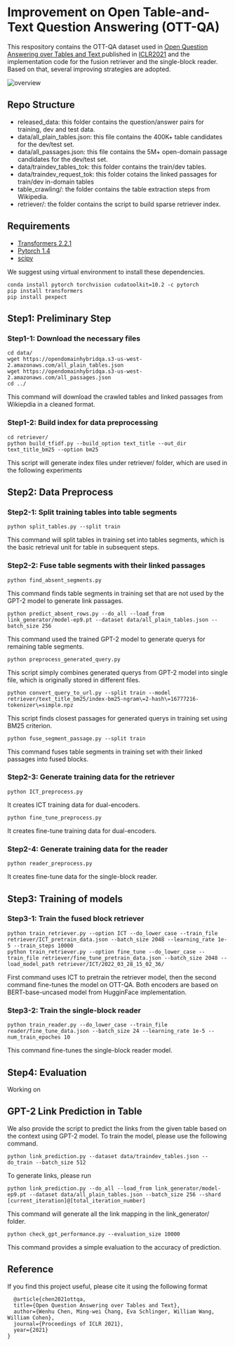 # Improvement on Open Table-and-Text Question Answering (OTT-QA)

This respository contains the OTT-QA dataset used in [Open Question Answering over Tables and Text
](https://arxiv.org/abs/2010.10439) published in [ICLR2021](https://openreview.net/group?id=ICLR.cc/2021/Conference) and the implementation code for the fusion retriever and  the single-block reader. Based on that, several improving strategies are adopted.

![overview](./figures/demo.png)

## Repo Structure
- released_data: this folder contains the question/answer pairs for training, dev and test data.
- data/all_plain_tables.json: this file contains the 400K+ table candidates for the dev/test set.
- data/all_passages.json: this file contains the 5M+ open-domain passage candidates for the dev/test set.
- data/traindev_tables_tok: this folder contains the train/dev tables.
- data/traindev_request_tok: this folder cotains the linked passages for train/dev in-domain tables
- table_crawling/: the folder contains the table extraction steps from Wikipedia.
- retriever/: the folder contains the script to build sparse retriever index.

## Requirements
- [Transformers 2.2.1](https://github.com/huggingface/transformers)
- [Pytorch 1.4](https://pytorch.org/)
- [scipy](https://www.scipy.org/)

We suggest using virtual environment to install these dependencies.
```
conda install pytorch torchvision cudatoolkit=10.2 -c pytorch
pip install transformers
pip install pexpect
```

## Step1: Preliminary Step
### Step1-1: Download the necessary files 
```
cd data/
wget https://opendomainhybridqa.s3-us-west-2.amazonaws.com/all_plain_tables.json
wget https://opendomainhybridqa.s3-us-west-2.amazonaws.com/all_passages.json
cd ../
```
This command will download the crawled tables and linked passages from Wikiepdia in a cleaned format.
### Step1-2: Build index for data preprocessing
```
cd retriever/
python build_tfidf.py --build_option text_title --out_dir text_title_bm25 --option bm25
```
This script will generate index files under retriever/ folder, which are used in the following experiments

## Step2: Data Preprocess
### Step2-1: Split training tables into table segments
```
python split_tables.py --split train
```
This command will split tables in training set into tables segments, which is the basic retrieval unit for table in subsequent steps.

### Step2-2: Fuse table segments with their linked passages
```
python find_absent_segments.py
```
This command finds table segments in training set that are not used by the GPT-2 model to generate link passages.

```
python predict_absent_rows.py --do_all --load_from link_generator/model-ep9.pt --dataset data/all_plain_tables.json --batch_size 256
```
This command used the trained GPT-2 model to generate querys for remaining table segments.

```
python preprocess_generated_query.py
```
This script simply combines generated querys from GPT-2 model into single file, which is originally stored in different files.

```
python convert_query_to_url.py --split train --model retriever/text_title_bm25/index-bm25-ngram\=2-hash\=16777216-tokenizer\=simple.npz
```
This script finds closest passages for generated querys in training set using BM25 criterion.

```
python fuse_segment_passage.py --split train
```
This command fuses table segments in training set with their linked passages into fused blocks.

### Step2-3: Generate training data for the retriever
```
python ICT_preprocess.py
```
It creates ICT training data for dual-encoders.

```
python fine_tune_preprocess.py
```
It creates fine-tune training data for dual-encoders.

### Step2-4: Generate training data for the reader
```
python reader_preprocess.py
```
It creates fine-tune data for the single-block reader.

## Step3: Training of models
### Step3-1: Train the fused block retriever
```
python train_retriever.py --option ICT --do_lower_case --train_file retriever/ICT_pretrain_data.json --batch_size 2048 --learning_rate 1e-5 --train_steps 10000
python train_retriever.py --option fine_tune --do_lower_case --train_file retriever/fine_tune_pretrain_data.json --batch_size 2048 --load_model_path retriever/ICT/2022_03_28_15_02_36/
```
First command uses ICT to pretrain the retriever model, then the second command fine-tunes the model on OTT-QA. Both encoders are based on BERT-base-uncased model from HugginFace implementation.

### Step3-2: Train the single-block reader
```
python train_reader.py --do_lower_case --train_file reader/fine_tune_data.json --batch_size 24 --learning_rate 1e-5 --num_train_epoches 10
```
This command fine-tunes the single-block reader model.

## Step4: Evaluation
Working on

## GPT-2 Link Prediction in Table
We also provide the script to predict the links from the given table based on the context using GPT-2 model. To train the model, please use the following command.
```
python link_prediction.py --dataset data/traindev_tables.json --do_train --batch_size 512
```
To generate links, please run
```
python link_prediction.py --do_all --load_from link_generator/model-ep9.pt --dataset data/all_plain_tables.json --batch_size 256 --shard [current_iteration]@[total_iteration_number]
```
This command will generate all the link mapping in the link_generator/ folder.
```
python check_gpt_performance.py --evaluation_size 10000
```
This command provides a simple evaluation to the accuracy of prediction.

## Reference
If you find this project useful, please cite it using the following format

```
  @article{chen2021ottqa,
  title={Open Question Answering over Tables and Text},
  author={Wenhu Chen, Ming-wei Chang, Eva Schlinger, William Wang, William Cohen},
  journal={Proceedings of ICLR 2021},
  year={2021}
}
```
